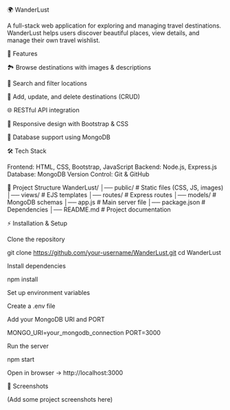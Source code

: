 🌍 WanderLust

A full-stack web application for exploring and managing travel destinations. WanderLust helps users discover beautiful places, view details, and manage their own travel wishlist.

🚀 Features

🏞️ Browse destinations with images & descriptions

🔎 Search and filter locations

📝 Add, update, and delete destinations (CRUD)

🌐 RESTful API integration

🎨 Responsive design with Bootstrap & CSS

💾 Database support using MongoDB

🛠️ Tech Stack

Frontend: HTML, CSS, Bootstrap, JavaScript
Backend: Node.js, Express.js
Database: MongoDB
Version Control: Git & GitHub

📂 Project Structure
WanderLust/
│── public/         # Static files (CSS, JS, images)
│── views/          # EJS templates
│── routes/         # Express routes
│── models/         # MongoDB schemas
│── app.js          # Main server file
│── package.json    # Dependencies
│── README.md       # Project documentation

⚡ Installation & Setup

Clone the repository

git clone https://github.com/your-username/WanderLust.git
cd WanderLust


Install dependencies

npm install


Set up environment variables

Create a .env file

Add your MongoDB URI and PORT

MONGO_URI=your_mongodb_connection
PORT=3000


Run the server

npm start


Open in browser → http://localhost:3000

📸 Screenshots

(Add some project screenshots here)

